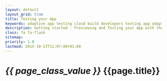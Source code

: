 ```yaml
---
layout: default
layout_grid: true
title: Testing your App
keywords: adaptive app testing cloud build developers testing app adaptive cloud
description: Getting started - Previewing and Testing your App with the Adaptive Nibble Emulator. 
class: fa fa-flask
sitemap:
priority: 1.0
lastmod: 2015-10-27T11:07:00+01:00
---
```


<h1><i class="{{ page.class }}" style="width: 55px;">{{ page_class_value }}</i> {{page.title}}</h1>